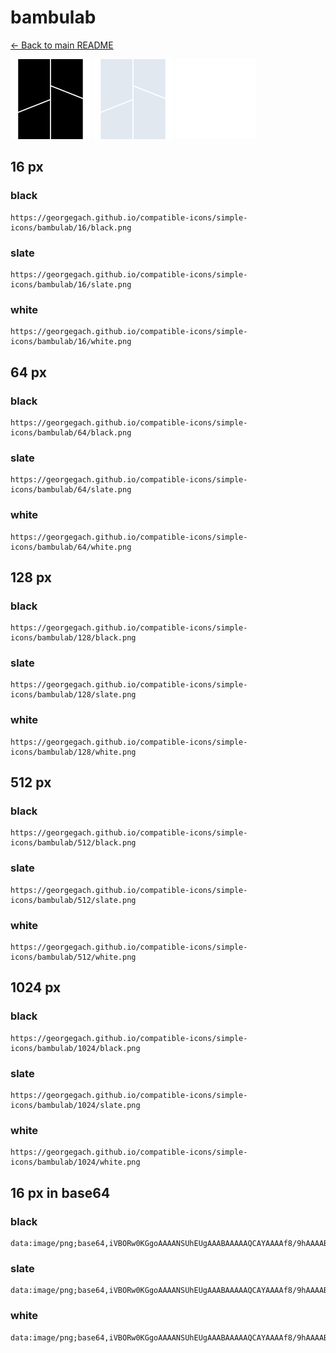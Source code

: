 # bambulab

[← Back to main README](../../README.md)


<img src="./128/black.png" width="128" alt="bambulab black icon" />
<img src="./128/slate.png" width="128" alt="bambulab slate icon" />
<img src="./128/white.png" width="128" alt="bambulab white icon" />

## 16 px

### black
```
https://georgegach.github.io/compatible-icons/simple-icons/bambulab/16/black.png
```

### slate
```
https://georgegach.github.io/compatible-icons/simple-icons/bambulab/16/slate.png
```

### white
```
https://georgegach.github.io/compatible-icons/simple-icons/bambulab/16/white.png
```

## 64 px

### black
```
https://georgegach.github.io/compatible-icons/simple-icons/bambulab/64/black.png
```

### slate
```
https://georgegach.github.io/compatible-icons/simple-icons/bambulab/64/slate.png
```

### white
```
https://georgegach.github.io/compatible-icons/simple-icons/bambulab/64/white.png
```

## 128 px

### black
```
https://georgegach.github.io/compatible-icons/simple-icons/bambulab/128/black.png
```

### slate
```
https://georgegach.github.io/compatible-icons/simple-icons/bambulab/128/slate.png
```

### white
```
https://georgegach.github.io/compatible-icons/simple-icons/bambulab/128/white.png
```

## 512 px

### black
```
https://georgegach.github.io/compatible-icons/simple-icons/bambulab/512/black.png
```

### slate
```
https://georgegach.github.io/compatible-icons/simple-icons/bambulab/512/slate.png
```

### white
```
https://georgegach.github.io/compatible-icons/simple-icons/bambulab/512/white.png
```

## 1024 px

### black
```
https://georgegach.github.io/compatible-icons/simple-icons/bambulab/1024/black.png
```

### slate
```
https://georgegach.github.io/compatible-icons/simple-icons/bambulab/1024/slate.png
```

### white
```
https://georgegach.github.io/compatible-icons/simple-icons/bambulab/1024/white.png
```

## 16 px in base64

### black
```
data:image/png;base64,iVBORw0KGgoAAAANSUhEUgAAABAAAAAQCAYAAAAf8/9hAAAABmJLR0QA/wD/AP+gvaeTAAAApElEQVQ4jdXSQauBQRSA4SehbHS5ycLCzlLkV/p3usmeIhIWN33JgoWZkj7fyIq3TlNz5rydMx1ujHHJiUWIvNwYyorJEnml1IOPEBSOmfoDmOKEJtrvCEbh3GCJBjqvCqo4oheKtthhgtkzQYY1DliF4kgrxDne3wv2oc1//KCLX7f5H6nE2ij4wxx1DELrQruFREEfw9TjPL5jEwtJ7UEtJbgCzYYjVNHxzVcAAAAASUVORK5CYII=
```

### slate
```
data:image/png;base64,iVBORw0KGgoAAAANSUhEUgAAABAAAAAQCAYAAAAf8/9hAAAABmJLR0QA/wD/AP+gvaeTAAAA3ElEQVQ4jdWSsUpDURBEz7nEgI1EJaQIki6lKP6bfoN+nYjYB1EMEhVEQhDuWKTRh3lJCgunWpjds+ywAkymb5eGcxoy3ANEjppe5Go06F10msaPpsJ8WazuKW2ATfT3AEPrma0mQMVbkoV6ABlsDZB6hgKZJjwo+wlD3AhgF/kgjIGh8izOMNfFcrcCkDmUJ+Q14VEZfzP7IX3ws9Y6bgB8IZmi7ya9JKOCh5HFL0t24nK2A1DwppqJsJdwgnRBIrN1GXUAKjk2nALLvLbQP/jEdWr9Ayu7AGnJ5QsS5kuLJSEoOAAAAABJRU5ErkJggg==
```

### white
```
data:image/png;base64,iVBORw0KGgoAAAANSUhEUgAAABAAAAAQCAYAAAAf8/9hAAAABmJLR0QA/wD/AP+gvaeTAAAApUlEQVQ4jdXST6uBQRSA8V9C2dz8SRZ3YWcp8il9O0n2FF0JC0myeC3MlPR6R1bXU6epmXOezpkOyLJsnOWzDJHHGMqKOSfelVIJ/0JQOGbqD2CGC5rofCIYhXODFRr4fVdQxQm9ULTFDhPMXwnO+MMB61AcaYe4xvtHwT60eUQdXbTc53+mEmujYIoFfjAIrQvtFhIFfQxTyXl8xyYWktqDWkpwA5HRTSr+0Qk4AAAAAElFTkSuQmCC
```

